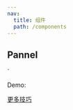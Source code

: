 ```yaml
---
nav:
  title: 组件
  path: /components
---
```


## Pannel

`<API></API>

Demo:
<code     title="Test"   thumbnail="./person.jepg"   src="./demo/index.tsx"></code>

[更多技巧](https://d.umijs.org/guide/demo-principle)

